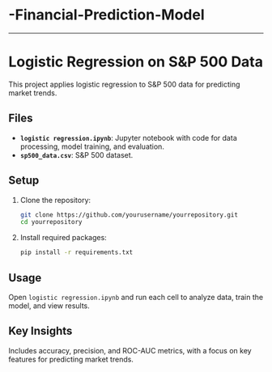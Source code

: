 # -Financial-Prediction-Model

---

# Logistic Regression on S&P 500 Data

This project applies logistic regression to S&P 500 data for predicting market trends.

## Files

- **`logistic regression.ipynb`**: Jupyter notebook with code for data processing, model training, and evaluation.
- **`sp500_data.csv`**: S&P 500 dataset.

## Setup

1. Clone the repository:
   ```bash
   git clone https://github.com/yourusername/yourrepository.git
   cd yourrepository
   ```

2. Install required packages:
   ```bash
   pip install -r requirements.txt
   ```

## Usage

Open `logistic regression.ipynb` and run each cell to analyze data, train the model, and view results.

## Key Insights

Includes accuracy, precision, and ROC-AUC metrics, with a focus on key features for predicting market trends.


